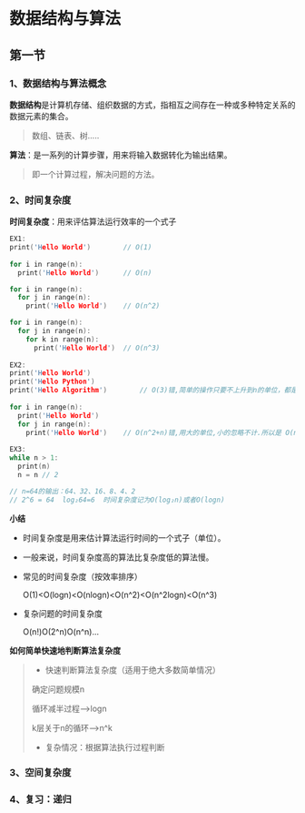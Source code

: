# 数据结构与算法

## 第一节

### 1、数据结构与算法概念

**数据结构**是计算机存储、组织数据的方式，指相互之间存在一种或多种特定关系的数据元素的集合。

> 数组、链表、树.....

**算法**：是一系列的计算步骤，用来将输入数据转化为输出结果。

> 即一个计算过程，解决问题的方法。



### 2、时间复杂度

**时间复杂度**：用来评估算法运行效率的一个式子

```c
EX1:
print('Hello World')		// O(1)
    
for i in range(n):
  print('Hello World')		// O(n)

for i in range(n):
  for j in range(n):
	print('Hello World')	// O(n^2)

for i in range(n):
  for j in range(n):
	for k in range(n):
	  print('Hello World')	// O(n^3)
          
EX2:         
print('Hello World')          
print('Hello Python')          
print('Hello Algorithm')		// O(3)错,简单的操作只要不上升到n的单位，都是O(1)
         
for i in range(n):
  print('Hello World')
  for j in range(n):
    print('Hello World')	// O(n^2+n)错,用大的单位,小的忽略不计.所以是 O(n^2)
        
EX3:
while n > 1:
  print(n)
  n = n // 2

// n=64的输出：64、32、16、8、4、2 
// 2^6 = 64  log₂64=6  时间复杂度记为O(log₂n)或者O(logn)
```

**小结**

- 时间复杂度是用来估计算法运行时间的一个式子（单位）。

- 一般来说，时间复杂度高的算法比复杂度低的算法慢。

- 常见的时间复杂度（按效率排序）

  O(1)<O(logn)<O(nlogn)<O(n^2)<O(n^2logn)<O(n^3)

- 复杂问题的时间复杂度

  O(n!)O(2^n)O(n^n)...



**如何简单快速地判断算法复杂度**

>- 快速判断算法复杂度（适用于绝大多数简单情况）
>
>  确定问题规模n
>
>  循环减半过程——>logn
>
>  k层关于n的循环——>n^k
>
>- 复杂情况：根据算法执行过程判断
>
>

### 3、空间复杂度



### 4、复习：递归





